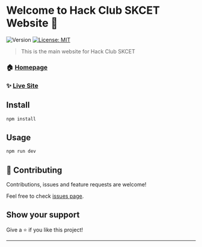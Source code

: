 # Welcome to Hack Club SKCET Website 👋

![Version](https://img.shields.io/badge/version-0.1.0-blue.svg?cacheSeconds=2592000)
[![License: MIT](https://img.shields.io/badge/License-MIT-yellow.svg)](#)

> This is the main website for Hack Club SKCET

### 🏠 [Homepage](https://github.com/hackclubskcet/Website-V2/#readme)

### ✨ [Live Site](https://skcet.hackclub.com)

## Install

```sh
npm install
```

## Usage

```sh
npm run dev
```

## 🤝 Contributing

Contributions, issues and feature requests are welcome!

Feel free to check [issues page](https://github.com/hackclubskcet/Website-V2/issues).

## Show your support

Give a ⭐️ if you like this project!

---
